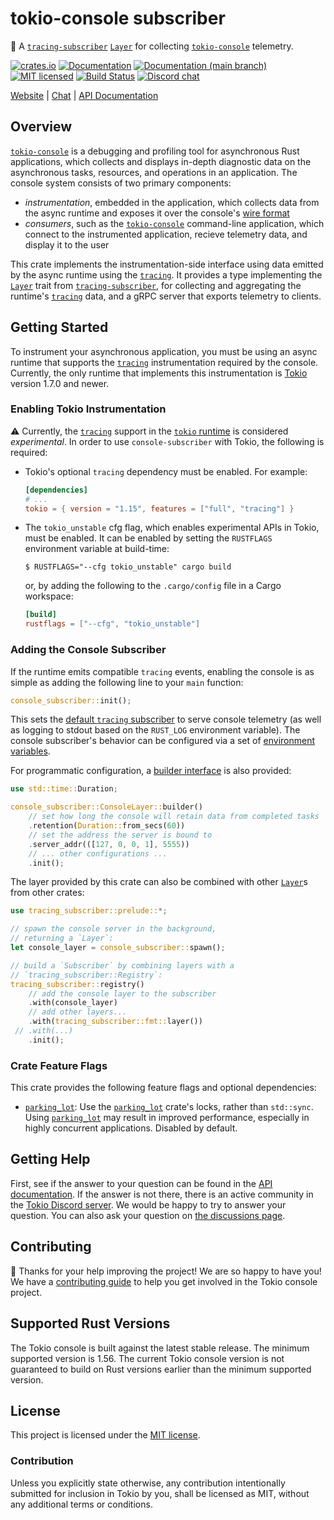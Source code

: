 # tokio-console subscriber

&#x1F4E1;&#xFE0F;  A [`tracing-subscriber`] [`Layer`] for collecting
[`tokio-console`] telemetry.

[![crates.io][crates-badge]][crates-url]
[![Documentation][docs-badge]][docs-url]
[![Documentation (`main` branch)][docs-main-badge]][docs-main-url]
[![MIT licensed][mit-badge]][mit-url]
[![Build Status][actions-badge]][actions-url]
[![Discord chat][discord-badge]][discord-url]

[Website](https://tokio.rs) | [Chat][discord-url] | [API Documentation][docs-url]

[crates-badge]: https://img.shields.io/crates/v/console-subscriber.svg
[crates-url]: https://crates.io/crates/console-subscriber
[docs-badge]: https://docs.rs/console-subscriber/badge.svg
[docs-url]: https://docs.rs/console-subscriber
[docs-main-badge]: https://img.shields.io/netlify/0e5ffd50-e1fa-416e-b147-a04dab28cfb1?label=docs%20%28main%20branch%29
[docs-main-url]: https://tokio-console.netlify.app/console_subscriber/
[mit-badge]: https://img.shields.io/badge/license-MIT-blue.svg
[mit-url]: ../LICENSE
[actions-badge]: https://github.com/tokio-rs/console/workflows/CI/badge.svg
[actions-url]:https://github.com/tokio-rs/console/actions?query=workflow%3ACI
[discord-badge]: https://img.shields.io/discord/500028886025895936?logo=discord&label=discord&logoColor=white

## Overview

[`tokio-console`] is a debugging and profiling tool for asynchronous Rust
applications, which collects and displays in-depth diagnostic data on the
asynchronous tasks, resources, and operations in an application. The console
system consists of two primary components:

* _instrumentation_, embedded in the application, which collects data from the
  async runtime and exposes it over the console's [wire format]
* _consumers_, such as the [`tokio-console`] command-line application, which
  connect to the instrumented application, recieve telemetry data, and display
  it to the user

This crate implements the instrumentation-side interface using data
emitted by the async runtime using the [`tracing`]. It provides a type
implementing the [`Layer`] trait from [`tracing-subscriber`], for collecting and
aggregating the runtime's [`tracing`] data, and a gRPC server that exports
telemetry to clients.

[wire format]: https://crates.io/crates/console-api

## Getting Started

To instrument your asynchronous application, you must be using an async runtime
that supports the [`tracing`] instrumentation required by the console.
Currently, the only runtime that implements this instrumentation is [Tokio]
version 1.7.0 and newer.

### Enabling Tokio Instrumentation

&#x26A0;&#xFE0F; Currently, the [`tracing`] support in the [`tokio`
runtime][Tokio] is considered *experimental*. In order to use
`console-subscriber` with Tokio, the following is required:

* Tokio's optional `tracing` dependency must be enabled. For example:
  ```toml
  [dependencies]
  # ...
  tokio = { version = "1.15", features = ["full", "tracing"] }
  ```

* The `tokio_unstable` cfg flag, which enables experimental APIs in Tokio, must
  be enabled. It can be enabled by setting the `RUSTFLAGS` environment variable
  at build-time:
  ```shell
  $ RUSTFLAGS="--cfg tokio_unstable" cargo build
  ```
  or, by adding the following to the `.cargo/config` file in a Cargo workspace:
  ```toml
  [build]
  rustflags = ["--cfg", "tokio_unstable"]
  ```
### Adding the Console Subscriber

If the runtime emits compatible `tracing` events, enabling the console is as
simple as adding the following line to your `main` function:

```rust
console_subscriber::init();
```

This sets the [default `tracing` subscriber][default] to serve console telemetry
(as well as logging to stdout based on the `RUST_LOG` environment variable). The
console subscriber's behavior can be configured via a set of
[environment variables][env].

For programmatic configuration, a [builder interface][builder] is also provided:

```rust
use std::time::Duration;

console_subscriber::ConsoleLayer::builder()
    // set how long the console will retain data from completed tasks
    .retention(Duration::from_secs(60))
    // set the address the server is bound to
    .server_addr(([127, 0, 0, 1], 5555))
    // ... other configurations ...
    .init();
```

The layer provided by this crate can also be combined with other [`Layer`]s from
other crates:

```rust
use tracing_subscriber::prelude::*;

// spawn the console server in the background,
// returning a `Layer`:
let console_layer = console_subscriber::spawn();

// build a `Subscriber` by combining layers with a
// `tracing_subscriber::Registry`:
tracing_subscriber::registry()
    // add the console layer to the subscriber
    .with(console_layer)
    // add other layers...
    .with(tracing_subscriber::fmt::layer())
 // .with(...)
    .init();
```

[`tracing`]: https://crates.io/crates/tracing
[`tracing-subscriber`]: https://crates.io/crates/tracing-subscriber
[`Layer`]:https://docs.rs/tracing-subscriber/0.3/tracing_subscriber/layer/index.html
[default]: https://docs.rs/tracing/latest/0.1/dispatcher/index.html#setting-the-default-subscriber
[env]: https://docs.rs/console-subscriber/0.1/console-subscriber/struct.builder#method.with_default_env
[builder]: https://docs.rs/console-subscriber/0.1/console-subscriber/struct.builder
[`tokio-console`]: https://github.com/tokio-rs/console
[Tokio]: https://tokio.rs

### Crate Feature Flags

This crate provides the following feature flags and optional dependencies:

* [`parking_lot`]: Use the [`parking_lot`] crate's locks, rather than `std::sync`.
  Using [`parking_lot`] may result in improved performance, especially in highly
  concurrent applications. Disabled by default.

[`parking_lot`]: https://crates.io/crates/parking_lot

## Getting Help

First, see if the answer to your question can be found in the
[API documentation]. If the answer is not there, there is an active community in
the [Tokio Discord server][discord-url]. We would be happy to try to answer your
question. You can also ask your question on [the discussions page][discussions].

[API documentation]: https://docs.rs/console-subscriber
[discussions]: https://github.com/tokio-rs/console/discussions
[discord-url]: https://discord.gg/tokio

## Contributing

&#x1f388; Thanks for your help improving the project! We are so happy to have
you! We have a [contributing guide][guide] to help you get involved in the Tokio
console project.

[guide]: https://github.com/tokio-rs/console/blob/main/CONTRIBUTING.md

## Supported Rust Versions

The Tokio console is built against the latest stable release. The minimum
supported version is 1.56. The current Tokio console version is not guaranteed
to build on Rust versions earlier than the minimum supported version.

## License

This project is licensed under the [MIT license].

[MIT license]: https://github.com/tokio-rs/console/blob/main/LICENSE

### Contribution

Unless you explicitly state otherwise, any contribution intentionally submitted
for inclusion in Tokio by you, shall be licensed as MIT, without any additional
terms or conditions.
